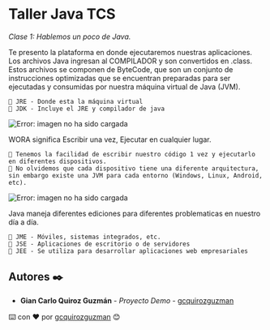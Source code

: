 # Taller Java TCS

_Clase 1: Hablemos un poco de Java._

Te presento la plataforma en donde ejecutaremos nuestras aplicaciones. Los archivos Java ingresan al COMPILADOR y son convertidos en .class. Estos archivos se componen de ByteCode, que son un conjunto de instrucciones optimizadas que se encuentran preparadas para ser ejecutadas y consumidas por nuestra máquina virtual de Java (JVM).

```
📢 JRE - Donde esta la máquina virtual
📢 JDK - Incluye el JRE y compilador de java
```

![Error: imagen no ha sido cargada](https://github.com/gcquirozguzman/java-tcs-202001/blob/Clase-01/imagenes/plataforma.png)

WORA significa Escribir una vez, Ejecutar en cualquier lugar.

```
📢 Tenemos la facilidad de escribir nuestro código 1 vez y ejecutarlo en diferentes dispositivos. 
📢 No olvidemos que cada dispositivo tiene una diferente arquitectura, sin embargo existe una JVM para cada entorno (Windows, Linux, Android, etc).
```

![Error: imagen no ha sido cargada](https://github.com/gcquirozguzman/java-tcs-202001/blob/Clase-01/imagenes/wora.png)

Java maneja diferentes ediciones para diferentes problematicas en nuestro día a día.

```
📢 JME - Móviles, sistemas integrados, etc.
📢 JSE - Aplicaciones de escritorio o de servidores
📢 JEE - Se utiliza para desarrollar aplicaciones web empresariales
```

## Autores ✒️

* **Gian Carlo Quiroz Guzmán** - *Proyecto Demo* - [gcquirozguzman](https://github.com/gcquirozguzman)



⌨️ con ❤️ por [gcquirozguzman](https://github.com/gcquirozguzman) 😊
